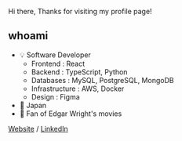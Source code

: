 Hi there, Thanks for visiting my profile page!

## whoami
- 💡 Software Developer
    - Frontend : React
    - Backend : TypeScript, Python
    - Databases : MySQL, PostgreSQL, MongoDB
    - Infrastructure : AWS, Docker
    - Design : Figma
- 📍 Japan
- 🎥 Fan of Edgar Wright's movies

[Website](https://masakifukunishi.site) / [LinkedIn](https://www.linkedin.com/in/masaki-fukunishi)